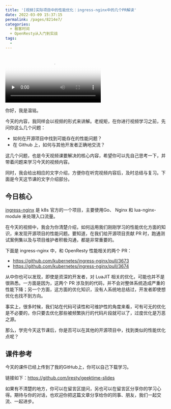 ```yaml
---
title: '[视频]实际项目中的性能优化：ingress-nginx中的几个PR解读'
date: 2022-03-09 15:37:15
permalink: /pages/8214e7/
categories:
  + 极客时间
  + OpenResty从入门到实战
tags:
  - 
---
```

<p><video poster="https://static001.geekbang.org/resource/image/53/80/536c067253bc7d68cfbb54f762484980.jpg" preload="none" controls=""><source src="https://media001.geekbang.org/customerTrans/fe4a99b62946f2c31c2095c167b26f9c/1a97c39b-16ce823e7a2-0000-0000-01d-dbacd.mp4" type="video/mp4"><source src="https://media001.geekbang.org/402947d480674f578b44c42e194ef714/8e5079a430654fe4a9901fad3e5a9a3a-72367b8ed74bf04d395686d3b65b78d1-sd.m3u8" type="application/x-mpegURL"><source src="https://media001.geekbang.org/402947d480674f578b44c42e194ef714/8e5079a430654fe4a9901fad3e5a9a3a-71ddb15e8eaa40b4179db24e849427d2-hd.m3u8" type="application/x-mpegURL"></video></p><p>你好，我是温铭。</p><p>今天的内容，我同样会以视频的形式来讲解。老规矩，在你进行视频学习之前，先问你这么几个问题：</p><ul>
<li>如何在开源项目中找到可能存在的性能问题？</li>
<li>在 Github 上，如何与其他开发者正确地交流？</li>
</ul><p>这几个问题，也是今天视频课要解决的核心内容，希望你可以先自己思考一下，并带着问题来学习今天的视频内容。</p><p>同时，我会给出相应的文字介绍，方便你在听完视频内容后，及时总结与复习。下面是今天这节课的文字介绍部分。</p><h2>今日核心</h2><p><a href="https://github.com/kubernetes/ingress-nginx">ingress-nginx</a> 是 k8s 官方的一个项目，主要使用Go、 Nginx 和 lua-nginx-module 来处理入口流量。</p><p>在今天的视频中，我会为你清楚介绍，如何运用我们刚刚学习的性能优化方面的知识，来发现开源项目的性能问题。要知道，在我们给开源项目贡献 PR 时，跑通测试案例集以及与项目维护者积极沟通，都是非常重要的。</p><p>下面是 ingress-nginx 中，和 OpenResty 性能相关的两个 PR：</p><ul>
<li><a href="https://github.com/kubernetes/ingress-nginx/pull/3673">https://github.com/kubernetes/ingress-nginx/pull/3673</a></li>
<li><a href="https://github.com/kubernetes/ingress-nginx/pull/3674">https://github.com/kubernetes/ingress-nginx/pull/3674</a></li>
</ul><!-- [[[read_end]]] --><p>从中你也可以发现，即使是资深的开发者，对 LuaJIT 相关的优化，可能也并不是很熟悉。一方面是因为，这两个 PR 涉及到的代码，并不会对整体系统造成严重的性能下降；另一个方面，这方面的优化知识，没有人系统地总结过，开发者即使想优化也找不到方向。</p><p>事实上，很多时候，我们站在代码可读性和可维护性的角度来看，可有可无的优化是不必要的，你只要去优化那些被频繁执行的代码片段就可以了，过度优化是万恶之源。</p><p>那么，学完今天这节课后，你是否可以在其他的开源项目中，找到类似的性能优化点呢？</p><h2>课件参考</h2><p>今天的课件已经上传到了我的GitHub上，你可以自己下载学习。</p><p>链接如下：<a href="https://github.com/iresty/geektime-slides">https://github.com/iresty/geektime-slides</a></p><p>如果有不清楚的地方，你可以在留言区提问，另也可以在留言区分享你的学习心得。期待与你的对话，也欢迎你把这篇文章分享给你的同事、朋友，我们一起交流、一起进步。</p>
